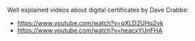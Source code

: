 Well explained videos about digital certificates by Dave Crabbe:
- https://www.youtube.com/watch?v=qXLD2UHq2vk
- https://www.youtube.com/watch?v=heacxYUnFHA
